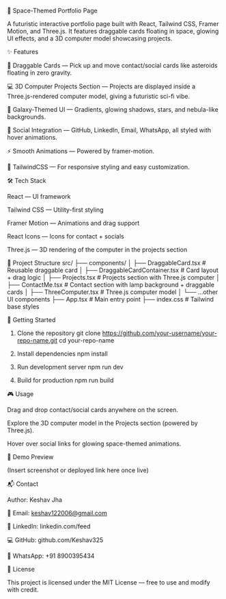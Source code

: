 🌌 Space-Themed Portfolio Page

A futuristic interactive portfolio page built with React, Tailwind CSS, Framer Motion, and Three.js.
It features draggable cards floating in space, glowing UI effects, and a 3D computer model showcasing projects.

✨ Features

🎴 Draggable Cards — Pick up and move contact/social cards like asteroids floating in zero gravity.

💻 3D Computer Projects Section — Projects are displayed inside a Three.js-rendered computer model, giving a futuristic sci-fi vibe.

🌠 Galaxy-Themed UI — Gradients, glowing shadows, stars, and nebula-like backgrounds.

🔗 Social Integration — GitHub, LinkedIn, Email, WhatsApp, all styled with hover animations.

⚡ Smooth Animations — Powered by framer-motion.

🎨 TailwindCSS — For responsive styling and easy customization.

🛠️ Tech Stack

React — UI framework

Tailwind CSS — Utility-first styling

Framer Motion — Animations and drag support

React Icons — Icons for contact + socials

Three.js — 3D rendering of the computer in the projects section

📂 Project Structure
src/
├── components/
│   ├── DraggableCard.tsx          # Reusable draggable card
│   ├── DraggableCardContainer.tsx # Card layout + drag logic
│   ├── Projects.tsx               # Projects section with Three.js computer
│   ├── ContactMe.tsx              # Contact section with lamp background + draggable cards
│   ├── ThreeComputer.tsx          # Three.js computer model
│   └── ...other UI components
├── App.tsx                        # Main entry point
├── index.css                      # Tailwind base styles

🚀 Getting Started
1. Clone the repository
git clone https://github.com/your-username/your-repo-name.git
cd your-repo-name

2. Install dependencies
npm install

3. Run development server
npm run dev

4. Build for production
npm run build

🎮 Usage

Drag and drop contact/social cards anywhere on the screen.

Explore the 3D computer model in the Projects section (powered by Three.js).

Hover over social links for glowing space-themed animations.

🌌 Demo Preview

(Insert screenshot or deployed link here once live)

📬 Contact

Author: Keshav Jha

📧 Email: keshav122006@gmail.com

💼 LinkedIn: linkedin.com/feed

💻 GitHub: github.com/Keshav325

📱 WhatsApp: +91 8900395434

📜 License

This project is licensed under the MIT License — free to use and modify with credit.